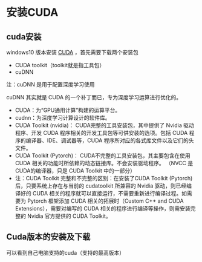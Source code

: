 # 安装CUDA

 ## cuda安装

 windows10 版本安装 [CUDA](https://so.csdn.net/so/search?q=CUDA&spm=1001.2101.3001.7020) ，首先需要下载两个安装包

- CUDA toolkit（toolkit就是指工具包）
- cuDNN

注：cuDNN 是用于配置深度学习使用

cuDNN 其实就是 CUDA 的一个补丁而已，专为深度学习运算进行优化的。

- CUDA：为“GPU通用计算”构建的运算平台。
- cudnn：为深度学习计算设计的软件库。
- CUDA Toolkit (nvidia)： CUDA完整的工具安装包，其中提供了 Nvidia 驱动程序、开发 CUDA 程序相关的开发工具包等可供安装的选项。包括 CUDA 程序的编译器、IDE、调试器等，CUDA 程序所对应的各式库文件以及它们的头文件。
- CUDA Toolkit (Pytorch)： CUDA不完整的工具安装包，其主要包含在使用 CUDA 相关的功能时所依赖的动态链接库。不会安装驱动程序。
  （NVCC 是CUDA的编译器，只是 CUDA Toolkit 中的一部分）
- 注：CUDA Toolkit 完整和不完整的区别：在安装了CUDA Toolkit (Pytorch)后，只要系统上存在与当前的 cudatoolkit 所兼容的 Nvidia 驱动，则已经编译好的 CUDA 相关的程序就可以直接运行，不需要重新进行编译过程。如需要为 Pytorch 框架添加 CUDA 相关的拓展时（Custom C++ and CUDA Extensions），需要对编写的 CUDA 相关的程序进行编译等操作，则需安装完整的 Nvidia 官方提供的 CUDA Toolkit。

## Cuda版本的安装及下载

可以看到自己电脑支持的cuda（支持的最高版本）
